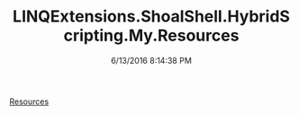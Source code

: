 ﻿---
title: LINQExtensions.ShoalShell.HybridScripting.My.Resources
date: 6/13/2016 8:14:38 PM
---

[Resources](T-LINQExtensions.ShoalShell.HybridScripting.My.Resources.Resources.html)
